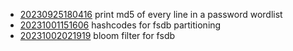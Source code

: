 - [20230925180416](/zet/20230925180416/README.md) print md5 of every line in a password wordlist
- [20231001151606](/zet/20231001151606/README.md) hashcodes for fsdb partitioning
- [20231002021919](/zet/20231002021919/README.md) bloom filter for fsdb
